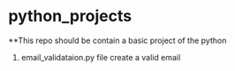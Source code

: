 # python_projects
  **This repo should be contain a basic project of the python 
  1. email_validataion.py file create a valid email   

